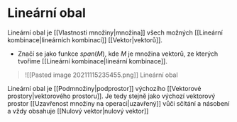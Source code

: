 # Lineární obal
Lineární obal je [[Vlastnosti množiny|množina]] všech možných [[Lineární kombinace|lineárních kombinací]] [[Vektor|vektorů]].

- Značí se jako funkce $span(M)$, kde $M$ je množina vektorů, ze kterých tvoříme [[Lineární kombinace|lineární kombinace]].

>![[Pasted image 20211115235455.png]]
>Lineární obal

Lineární obal je [[Podmnožiny|podprostor]]  výchozího [[Vektorové prostory|vektorového prostoru]]. Je tedy stejně jako výchozí vektorový prostor [[Uzavřenost množiny na operaci|uzavřený]] vůči sčítání a násobení a vždy obsahuje [[Nulový vektor|nulový vektor]]
